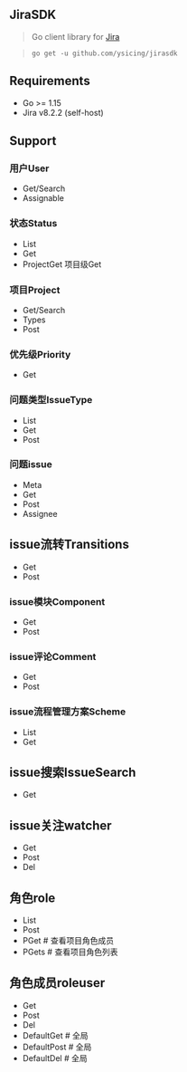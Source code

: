 ## JiraSDK

> Go client library for [Jira](https://developer.atlassian.com/cloud/jira/platform/rest/v2/intro/)

> `go get -u github.com/ysicing/jirasdk`


##  Requirements

- Go >= 1.15
- Jira v8.2.2 (self-host)

## Support 

### 用户User

- Get/Search
- Assignable

### 状态Status

- List
- Get 
- ProjectGet 项目级Get

### 项目Project

- Get/Search
- Types
- Post

### 优先级Priority

- Get

### 问题类型IssueType

- List
- Get
- Post

### 问题issue

- Meta
- Get
- Post
- Assignee

## issue流转Transitions

- Get
- Post

### issue模块Component

- Get
- Post

### issue评论Comment

- Get
- Post

### issue流程管理方案Scheme

- List
- Get

## issue搜索IssueSearch

- Get

## issue关注watcher

- Get
- Post
- Del

## 角色role

- List
- Post
- PGet # 查看项目角色成员
- PGets # 查看项目角色列表

## 角色成员roleuser

- Get
- Post
- Del
- DefaultGet # 全局
- DefaultPost # 全局
- DefaultDel # 全局